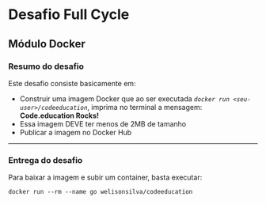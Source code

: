 
# Desafio Full Cycle 

## Módulo Docker

### Resumo do desafio

Este desafio consiste basicamente em:

- Construir uma imagem Docker que ao ser executada *``` docker run <seu-user>/codeeducation ```*, imprima no terminal a mensagem: **Code.education Rocks!**
- Essa imagem DEVE ter menos de 2MB de tamanho
- Publicar a imagem no Docker Hub


------------------
### Entrega do desafio

Para baixar a imagem e subir um container, basta executar:

```
docker run --rm --name go welisonsilva/codeeducation
```

